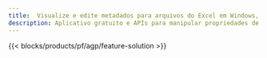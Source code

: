 ```yaml
---
title:  Visualize e edite metadados para arquivos do Excel em Windows, Linux e macOS
description: Aplicativo gratuito e APIs para manipular propriedades de documentos de arquivos XLS e XLSX
---
```

{{< blocks/products/pf/agp/feature-solution >}} 

